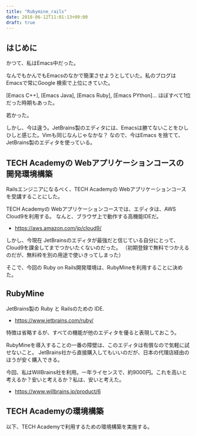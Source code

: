 ```yaml
---
title: "Rubymine_rails"
date: 2018-06-12T11:01:13+09:00
draft: true
---
```


## はじめに
かつて、私はEmacs中だった。

なんでもかんでもEmacsのなかで簡潔させようとしていた。私のブログはEmacsで常にGoogle 検索で上位にきていた。

[Emacs C++], [Emacs Java], [Emacs Ruby], [Emacs PYthon]... ほぼすべて1位だった時期もあった。

若かった。

しかし、今は違う。JetBrains製のエディタには、Emacsは勝てないことをひしひしと感じた。Vimも同じなんじゃなかな？
なので、今はEmacs を捨てて、JetBrains製のエディタを使っている。

## TECH Academyの Webアプリケーションコースの開発環境構築
Railsエンジニアになるべく、TECH Academyの Webアプリケーションコースを受講することにした。

TECH Academyの Webアプリケーションコースでは、エディタは、AWS Cloud9を利用する。
なんと、ブラウザ上で動作する高機能IDEだ。

- https://aws.amazon.com/jp/cloud9/


しかし、今現在 JetBrainsのエディタが最強だと信じている自分にとって、
Cloud9を課金してまでつかいたくないのだった。
（初期登録で無料でつかえるのだが、無料枠を別の用途で使いきってしまった）

そこで、今回の Ruby on Rails開発環境は、RubyMineを利用することに決めた。

## RubyMine
JetBrains製の Ruby と Railsのための IDE.

- https://www.jetbrains.com/ruby/

特徴は省略するが、すべての機能が他のエディタを優ると表現しておこう。

RubyMineを導入することの一番の障壁は、このエディタは有償なので気軽に試せないこと。
JetBrains社から直接購入してもいいのだが、日本の代理店経由のほうが安く購入できる。

今回、私はWillBrains社を利用。一年ライセンスで、約9000円。これを高いと考えるか？安いと考えるか？私は、安いと考えた。

- https://www.willbrains.jp/product/6

## TECH Academyの環境構築
以下、TECH Academyで利用するための環境構築を実施する。



